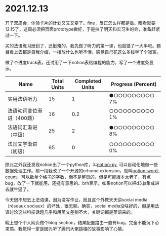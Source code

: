 # 2021.12.13

开了双周会，体验卡片的计划又又又变了。fine，反正怎么样都是做。眼看就要12.15了，这周必须把页面prototype做好，于是拉了明天和实习生的会，准备赶紧过一下。

买的法语练习册到了，还挺难的，我先做了听力的第一课，也就错了一大半吧。题目看上去都是自我介绍，一播放什么也听不懂，感觉自己花这么多钱学了个寂寞。

做了个进度track表，还试用了一下notion表格编程的能力，写了一个进度条显示。

| Name | Total Units | Completed Units | Progress (Percent) |
| ---|---|---|--- |
| 实用法语听力|15|1|●○○○○○○○○○ 7% |
| 法语动词变位渐进（400题）|16|0.2|○○○○○○○○○○ 1% |
| 法语词汇渐进（中级）|25|2|●○○○○○○○○○ 8% |
| 法国文学渐进（初级）|65|0|○○○○○○○○○○ 0% |

除此之外我还发现notion出了一个python库，叫[notion-py](https://notion-py.readthedocs.io/en/latest/py-modindex.html), 可以自动化地做一些数据处理工作。前一段我改了一个开源的crhome extension，就叫[notion-word-count](https://github.com/VR314/notion-word-count)，可以数单个格子的字数，而不是整页的，但是可能版本太老了，有点bug，改了一下就能用，还挺有意思的。brh表示，如果notion可以把d3.js集成进去就牛逼了。

今天很不想去上法语课，因为没写作业，而且这个外教天天讲social media（réseaux sociaux）的坏处，很无聊。确实，social media没啥好的，但是用法语讨论这些科技话题几乎和用英文差别不大，关键词都是英语来的。

晚上想个个人网页做个blog section，结果配置路由一直有bug，完全不能沉下心来搞。我觉得一定是因为听了腾讯大佬跳楼的故事影响了心情。